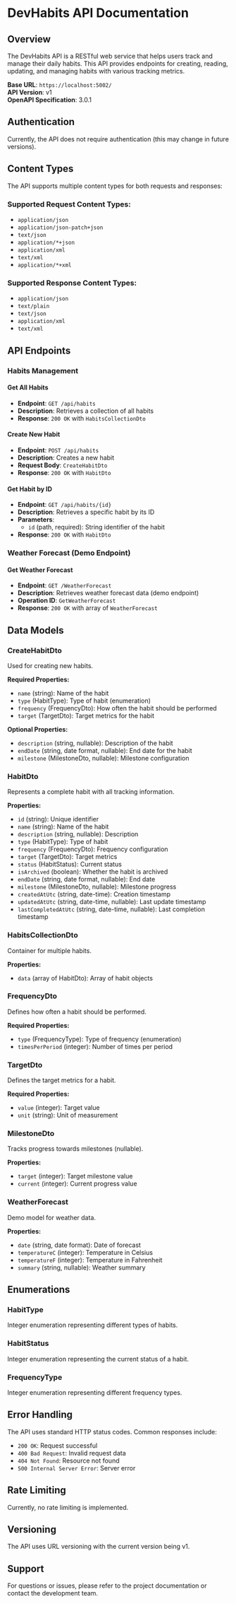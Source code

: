 # DevHabits API Documentation

## Overview

The DevHabits API is a RESTful web service that helps users track and manage their daily habits. This API provides endpoints for creating, reading, updating, and managing habits with various tracking metrics.

**Base URL**: `https://localhost:5002/`  
**API Version**: v1  
**OpenAPI Specification**: 3.0.1

## Authentication

Currently, the API does not require authentication (this may change in future versions).

## Content Types

The API supports multiple content types for both requests and responses:

### Supported Request Content Types:
- `application/json`
- `application/json-patch+json`
- `text/json`
- `application/*+json`
- `application/xml`
- `text/xml`
- `application/*+xml`

### Supported Response Content Types:
- `application/json`
- `text/plain`
- `text/json`
- `application/xml`
- `text/xml`

## API Endpoints

### Habits Management

#### Get All Habits
- **Endpoint**: `GET /api/habits`
- **Description**: Retrieves a collection of all habits
- **Response**: `200 OK` with `HabitsCollectionDto`

#### Create New Habit
- **Endpoint**: `POST /api/habits`
- **Description**: Creates a new habit
- **Request Body**: `CreateHabitDto`
- **Response**: `200 OK` with `HabitDto`

#### Get Habit by ID
- **Endpoint**: `GET /api/habits/{id}`
- **Description**: Retrieves a specific habit by its ID
- **Parameters**: 
  - `id` (path, required): String identifier of the habit
- **Response**: `200 OK` with `HabitDto`

### Weather Forecast (Demo Endpoint)

#### Get Weather Forecast
- **Endpoint**: `GET /WeatherForecast`
- **Description**: Retrieves weather forecast data (demo endpoint)
- **Operation ID**: `GetWeatherForecast`
- **Response**: `200 OK` with array of `WeatherForecast`

## Data Models

### CreateHabitDto
Used for creating new habits.

**Required Properties:**
- `name` (string): Name of the habit
- `type` (HabitType): Type of habit (enumeration)
- `frequency` (FrequencyDto): How often the habit should be performed
- `target` (TargetDto): Target metrics for the habit

**Optional Properties:**
- `description` (string, nullable): Description of the habit
- `endDate` (string, date format, nullable): End date for the habit
- `milestone` (MilestoneDto, nullable): Milestone configuration

### HabitDto
Represents a complete habit with all tracking information.

**Properties:**
- `id` (string): Unique identifier
- `name` (string): Name of the habit
- `description` (string, nullable): Description
- `type` (HabitType): Type of habit
- `frequency` (FrequencyDto): Frequency configuration
- `target` (TargetDto): Target metrics
- `status` (HabitStatus): Current status
- `isArchived` (boolean): Whether the habit is archived
- `endDate` (string, date format, nullable): End date
- `milestone` (MilestoneDto, nullable): Milestone progress
- `createdAtUtc` (string, date-time): Creation timestamp
- `updatedAtUtc` (string, date-time, nullable): Last update timestamp
- `lastCompletedAtUtc` (string, date-time, nullable): Last completion timestamp

### HabitsCollectionDto
Container for multiple habits.

**Properties:**
- `data` (array of HabitDto): Array of habit objects

### FrequencyDto
Defines how often a habit should be performed.

**Required Properties:**
- `type` (FrequencyType): Type of frequency (enumeration)
- `timesPerPeriod` (integer): Number of times per period

### TargetDto
Defines the target metrics for a habit.

**Required Properties:**
- `value` (integer): Target value
- `unit` (string): Unit of measurement

### MilestoneDto
Tracks progress towards milestones (nullable).

**Properties:**
- `target` (integer): Target milestone value
- `current` (integer): Current progress value

### WeatherForecast
Demo model for weather data.

**Properties:**
- `date` (string, date format): Date of forecast
- `temperatureC` (integer): Temperature in Celsius
- `temperatureF` (integer): Temperature in Fahrenheit
- `summary` (string, nullable): Weather summary

## Enumerations

### HabitType
Integer enumeration representing different types of habits.

### HabitStatus
Integer enumeration representing the current status of a habit.

### FrequencyType
Integer enumeration representing different frequency types.

## Error Handling

The API uses standard HTTP status codes. Common responses include:

- `200 OK`: Request successful
- `400 Bad Request`: Invalid request data
- `404 Not Found`: Resource not found
- `500 Internal Server Error`: Server error

## Rate Limiting

Currently, no rate limiting is implemented.

## Versioning

The API uses URL versioning with the current version being v1.

## Support

For questions or issues, please refer to the project documentation or contact the development team.
